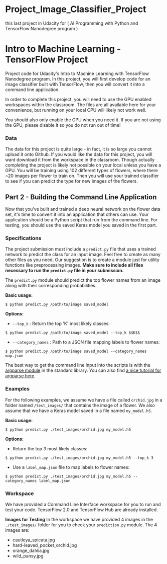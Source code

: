 # Project_Image_Classifier_Project
this last project in Udacity for ( AI Programming with Python and TensorFlow Nanodegree program ) 


# Intro to Machine Learning - TensorFlow Project

Project code for Udacity's Intro to Machine Learning with TensorFlow Nanodegree program. In this project, you will first develop code for an image classifier built with TensorFlow, then you will convert it into a command line application.

In order to complete this project, you will need to use the GPU enabled workspaces within the classroom.  The files are all available here for your convenience, but running on your local CPU will likely not work well.

You should also only enable the GPU when you need it. If you are not using the GPU, please disable it so you do not run out of time!

### Data

The data for this project is quite large - in fact, it is so large you cannot upload it onto Github.  If you would like the data for this project, you will want download it from the workspace in the classroom.  Though actually completing the project is likely not possible on your local unless you have a GPU.  You will be training using 102 different types of flowers, where there ~20 images per flower to train on.  Then you will use your trained classifier to see if you can predict the type for new images of the flowers.


## Part 2 - Building the Command Line Application
Now that you've built and trained a deep neural network on the flower data set, it's time to convert it into an application that others can use. Your application should be a Python script that run from the command line. For testing, you should use the saved Keras model you saved in the first part.

### Specifications
The project submission must include a ```predict.py``` file that uses a trained network to predict the class for an input image. Feel free to create as many other files as you need. Our suggestion is to create a module just for utility functions like preprocessing images. **Make sure to include all files necessary to run the ```predict.py``` file in your submission.**

The ```predict.py``` module should predict the top flower names from an image along with their corresponding probabilities.

**Basic usage:**
```
$ python predict.py /path/to/image saved_model
```

**Options:**
*   ``` --top_k ``` : Return the top 'K' most likely classes:
```
$ python predict.py /path/to/image saved_model --top_k $$K$$
```
*   ``` --category_names ``` : Path to a JSON file mapping labels to flower names:
```
$ python predict.py /path/to/image saved_model --category_names map.json
```
The best way to get the command line input into the scripts is with the [argparse module](https://docs.python.org/3/library/argparse.html) in the standard library. You can also find [a nice tutorial for argparse here](https://pymotw.com/3/argparse/).


### Examples
For the following examples, we assume we have a file called ```orchid.jpg``` in a folder named ```/test_images/``` that contains the image of a flower. We also assume that we have a Keras model saved in a file named ```my_model.h5```.

**Basic usage:**
```
$ python predict.py ./test_images/orchid.jpg my_model.h5
```

**Options:**
*   Return the top 3 most likely classes:
```
$ python predict.py ./test_images/orchid.jpg my_model.h5 --top_k 3
```
*   Use a ```label_map.json``` file to map labels to flower names:
```
$ python predict.py ./test_images/orchid.jpg my_model.h5 --category_names label_map.json
```


### Workspace
We have provided a Command Line Interface workspace for you to run and test your code. TensorFlow 2.0 and TensorFlow Hub are already installed.

**Images for Testing**
In the workspace we have provided 4 images in the ```./test_images/``` folder for you to check your ```prediction.py``` module. The 4 images are:
*   cautleya_spicata.jpg
*   hard-leaved_pocket_orchid.jpg
*   orange_dahlia.jpg
*   wild_pansy.jpg
